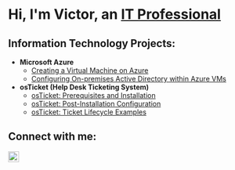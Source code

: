 <h1>Hi, I'm Victor, an <a href="https://linkedin.com/in/victor-gonzalez-a6169956">IT Professional  </a></h1>

<h2> Information Technology Projects:</h2>

- <b>Microsoft Azure</b>
  - [Creating a Virtual Machine on Azure](https://github.com/Victech-github/Victech/Virtualmachine)
  - [Configuring On-premises Active Directory within Azure VMs](https://github.com/Victech-github/Victech/activedirectory)
- <b>osTicket (Help Desk Ticketing System)</b>
  - [osTicket: Prerequisites and Installation](https://github.com/Victech-github/Victech/osticket-prereqs)
  - [osTicket: Post-Installation Configuration](https://github.com/Victech-github/Victech/osTicket-post-installing)
  - [osTicket: Ticket Lifecycle Examples](https://github.com/Victech-github/Victech/ticket-lifecycle)
 


<!---
victechlol/victechlol is a ✨ special ✨ repository because its `README.md` (this file) appears on your GitHub profile.
You can click the Preview link to take a look at your changes.
--->
<p>
<h2>Connect with me:</h2>

[<img align="left" alt="Josh | LinkedIn" width="22px" src="https://cdn.jsdelivr.net/npm/simple-icons@v3/icons/linkedin.svg" />][linkedin]

[linkedin]: linkedin.com/in/victor-gonzalaez-a6169956
